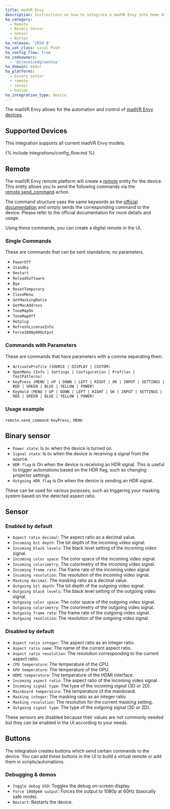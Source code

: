 ```yaml
---
title: madVR Envy
description: Instructions on how to integrate a madVR Envy into Home Assistant.
ha_category:
  - Remote
  - Binary Sensor
  - Sensor
  - Button
ha_release: '2024.8'
ha_iot_class: Local Push
ha_config_flow: true
ha_codeowners:
  - '@iloveicedgreentea'
ha_domain: madvr
ha_platforms:
  - binary_sensor
  - remote
  - sensor
  - button
ha_integration_type: device
---
```


The madVR Envy allows for the automation and control of [madVR Envy devices](https://madvrenvy.com).

## Supported Devices

This integration supports all current madVR Envy models.

{% include integrations/config_flow.md %}

## Remote

The madVR Envy remote platform will create a [remote](/integrations/remote/) entity for the device. This entity allows you to send the following commands via the [remote.send_command](/integrations/remote/) action.

The command structure uses the same keywords as the [official documentation](https://madvrenvy.com/wp-content/uploads/EnvyIpControl.pdf?r=113a) and simply sends the corresponding command to the device. Please refer to the official documentation for more details and usage.

Using these commands, you can create a digital remote in the UI.

### Single Commands

These are commands that can be sent standalone, no parameters.

- `PowerOff`
- `Standby`
- `Restart`
- `ReloadSoftware`
- `Bye`
- `ResetTemporary`
- `CloseMenu`
- `GetMaskingRatio`
- `GetMacAddress`
- `ToneMapOn`
- `ToneMapOff`
- `Hotplug`
- `RefreshLicenseInfo`
- `Force1080p60Output`

### Commands with Parameters

These are commands that have parameters with a comma separating them.

- `ActivateProfile (SOURCE | DISPLAY | CUSTOM)`
- `OpenMenu (Info | Settings | Configuration | Profiles | TestPatterns)`
- `KeyPress (MENU | UP | DOWN | LEFT | RIGHT | OK | INPUT | SETTINGS | RED | GREEN | BLUE | YELLOW | POWER)`
- `KeyHold (MENU | UP | DOWN | LEFT | RIGHT | OK | INPUT | SETTINGS | RED | GREEN | BLUE | YELLOW | POWER)`

### Usage example

`remote.send_command`: `KeyPress, MENU`

## Binary sensor

- `Power state`: Is `On` when the device is turned on.
- `Signal state`: Is `On` when the device is receiving a signal from the source.
- `HDR flag` is On when the device is receiving an HDR signal. This is useful to trigger automations based on the HDR flag, such as changing projector settings.
- `Outgoing HDR flag` is On when the device is sending an HDR signal.

These can be used for various purposes, such as triggering your masking system based on the detected aspect ratio.

## Sensor

### Enabled by default

- `Aspect ratio decimal`: The aspect ratio as a decimal value.
- `Incoming bit depth`: The bit depth of the incoming video signal.
- `Incoming black levels`: The black level setting of the incoming video signal.
- `Incoming color space`: The color space of the incoming video signal.
- `Incoming colorimetry`: The colorimetry of the incoming video signal.
- `Incoming frame rate`: The frame rate of the incoming video signal.
- `Incoming resolution`: The resolution of the incoming video signal.
- `Masking decimal`: The masking ratio as a decimal value.
- `Outgoing bit depth`: The bit depth of the outgoing video signal.
- `Outgoing black levels`: The black level setting of the outgoing video signal.
- `Outgoing color space`: The color space of the outgoing video signal.
- `Outgoing colorimetry`: The colorimetry of the outgoing video signal.
- `Outgoing frame rate`: The frame rate of the outgoing video signal.
- `Outgoing resolution`: The resolution of the outgoing video signal.

### Disabled by default

- `Aspect ratio integer`: The aspect ratio as an integer ratio.
- `Aspect ratio name`: The name of the current aspect ratio.
- `Aspect ratio resolution`: The resolution corresponding to the current aspect ratio.
- `CPU temperature`: The temperature of the CPU.
- `GPU temperature`: The temperature of the GPU.
- `HDMI temperature`: The temperature of the HDMI interface.
- `Incoming aspect ratio`: The aspect ratio of the incoming video signal.
- `Incoming signal type`: The type of the incoming signal (3D or 2D).
- `Mainboard temperature`: The temperature of the mainboard.
- `Masking integer`: The masking ratio as an integer ratio.
- `Masking resolution`: The resolution for the current masking setting.
- `Outgoing signal type`: The type of the outgoing signal (3D or 2D).

These sensors are disabled because their values are not commonly needed but they can be enabled in the UI according to your needs.

## Buttons

The integration creates buttons which send certain commands to the device. You can add these buttons in the UI to build a virtual remote or add them in scripts/automations.

### Debugging & demos

- `Toggle debug OSD`: Toggles the debug on-screen display.
- `Force 1080p60 output`: Forces the output to 1080p at 60Hz (basically safe mode).
- `Restart`: Restarts the device.
